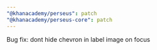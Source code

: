 ```yaml
---
"@khanacademy/perseus": patch
"@khanacademy/perseus-core": patch
---
```


Bug fix: dont hide chevron in label image on focus
